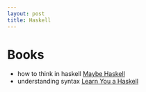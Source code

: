 ```yaml
---
layout: post
title: Haskell
---
```


# Books

* how to think in haskell [Maybe Haskell](https://gumroad.com/l/maybe-haskell)
* understanding syntax [Learn You a Haskell](http://learnyouahaskell.com/)
